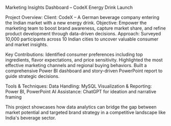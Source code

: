 Marketing Insights Dashboard – CodeX Energy Drink Launch

Project Overview:
  Client: CodeX – A German beverage company entering the Indian market with a new energy drink.
  Objective: Empower the marketing team to boost brand awareness, capture market share, and refine product development through data-driven decisions.
  Approach: Surveyed 10,000 participants across 10 Indian cities to uncover valuable consumer and market insights.

Key Contributions:
  Identified consumer preferences including top ingredients, flavor expectations, and price sensitivity.
  Highlighted the most effective marketing channels and regional buying behaviors.
  Built a comprehensive Power BI dashboard and story-driven PowerPoint report to guide strategic decisions.

Tools & Techniques:
  Data Handling: MySQL
  Visualization & Reporting: Power BI, PowerPoint
  AI Assistance: ChatGPT for ideation and narrative framing

This project showcases how data analytics can bridge the gap between market potential and targeted brand strategy in a competitive landscape like India's beverage sector.
